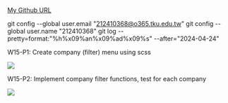 [My Github URL](https://github.com/github212410368/1122-js-demo-212410368.git)

git config --global user.email "212410368@o365.tku.edu.tw"
git config --global user.name "212410368"
git log --pretty=format:"%h%x09%an%x09%ad%x09%s" --after="2024-04-24"

W15-P1: Create company (filter) menu using scss

![](w15-p1.png)

W15-P2: Implement company filter functions, test for each company

![](w15-p2.png)
